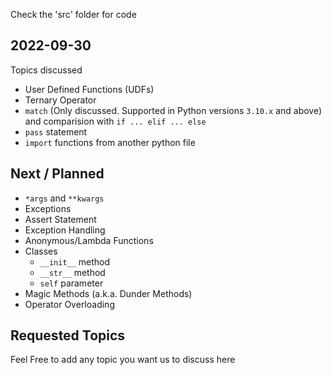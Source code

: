 Check the 'src' folder for code

## 2022-09-30

Topics discussed
- User Defined Functions (UDFs)
- Ternary Operator
- `match` (Only discussed. Supported in Python versions `3.10.x` and above) and comparision with `if ... elif ... else`
- `pass` statement
- `import` functions from another python file


## Next / Planned
- `*args` and `**kwargs`
- Exceptions
- Assert Statement
- Exception Handling
- Anonymous/Lambda Functions
- Classes
    - `__init__` method
    - `__str__` method
    - `self` parameter
- Magic Methods (a.k.a. Dunder Methods)
- Operator Overloading

## Requested Topics

Feel Free to add any topic you want us to discuss here